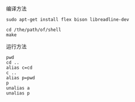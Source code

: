 
编译方法

	sudo apt-get install flex bison libreadline-dev

	cd /the/path/of/shell
	make

运行方法
	
	pwd
	cd ..
	alias c=cd
	c ..
	alias p=pwd
	p
	unalias a
	unalias p
	
	
